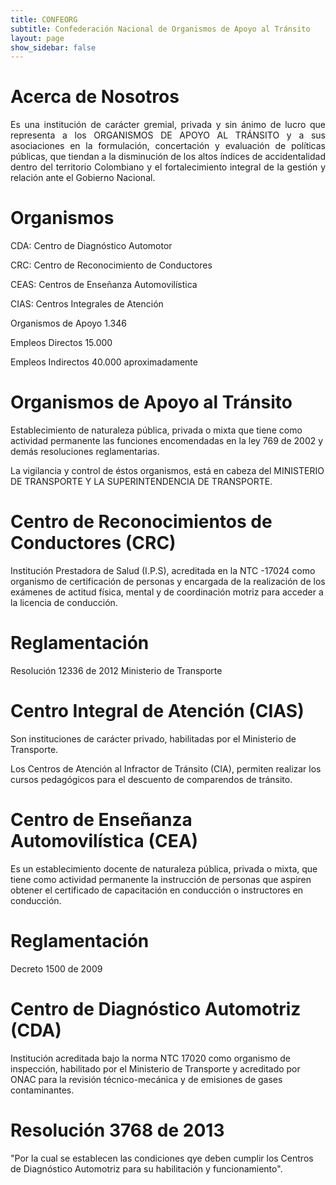 ```yaml
---
title: CONFEORG
subtitle: Confederación Nacional de Organismos de Apoyo al Tránsito
layout: page
show_sidebar: false
---
```


# Acerca de Nosotros

<p align="justify"> Es una institución de carácter gremial, privada y sin ánimo de lucro que representa a los ORGANISMOS DE APOYO AL TRÁNSITO y a sus asociaciones en la formulación, concertación y evaluación de políticas públicas, que tiendan a la disminución de los altos índices de accidentalidad dentro del territorio Colombiano y el fortalecimiento integral de la gestión y relación ante el Gobierno Nacional. </p>

# Organismos

CDA: Centro de Diagnóstico Automotor

CRC: Centro de Reconocimiento de Conductores

CEAS: Centros de Enseñanza Automovilística

CIAS: Centros Integrales de Atención

Organismos de Apoyo  1.346

Empleos Directos    15.000

Empleos Indirectos  40.000 aproximadamente

# Organismos de Apoyo al Tránsito

Establecimiento de naturaleza pública, privada o mixta que tiene como actividad permanente las funciones encomendadas en la ley 769 de 2002 y demás resoluciones reglamentarias.

La vigilancia y control de éstos organismos, está en cabeza del MINISTERIO DE TRANSPORTE Y LA SUPERINTENDENCIA DE TRANSPORTE.

# Centro de Reconocimientos de Conductores (CRC)

Institución Prestadora de Salud (I.P.S), acreditada en la NTC -17024 como organismo de certificación de personas y encargada de la realización de los exámenes de actitud física, mental y de coordinación motriz para acceder a la licencia de conducción.

# Reglamentación
Resolución 12336 de 2012 Ministerio de Transporte

# Centro Integral de Atención (CIAS)

Son instituciones de carácter privado, habilitadas por el Ministerio de Transporte.

Los Centros de Atención al Infractor de Tránsito (CIA), permiten realizar los cursos pedagógicos para el descuento de comparendos de tránsito.

# Centro de Enseñanza Automovilística (CEA)

Es un establecimiento docente de naturaleza pública, privada o mixta, que tiene como actividad permanente la instrucción de personas que aspiren obtener el certificado de capacitación en conducción o instructores en conducción.

# Reglamentación
Decreto 1500 de 2009

# Centro de Diagnóstico Automotriz (CDA)

Institución acreditada bajo la norma NTC 17020 como organismo de inspección, habilitado por el Ministerio de Transporte y acreditado por ONAC para la revisión técnico-mecánica y de emisiones de gases contaminantes.

# Resolución 3768 de 2013
"Por la cual se establecen las condiciones qye deben cumplir los Centros de Diagnóstico Automotriz para su habilitación y funcionamiento".
